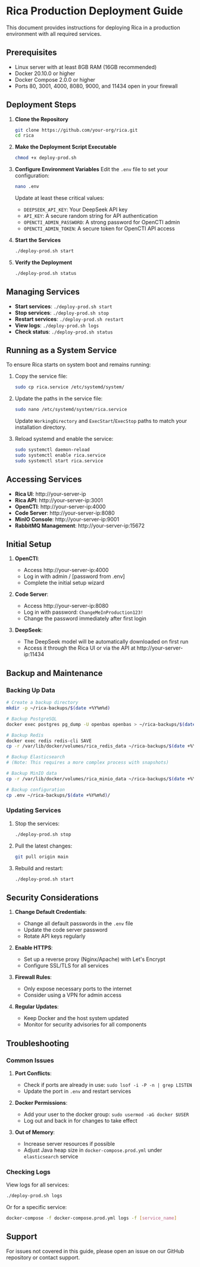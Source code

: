 # Rica Production Deployment Guide

This document provides instructions for deploying Rica in a production environment with all required services.

## Prerequisites

- Linux server with at least 8GB RAM (16GB recommended)
- Docker 20.10.0 or higher
- Docker Compose 2.0.0 or higher
- Ports 80, 3001, 4000, 8080, 9000, and 11434 open in your firewall

## Deployment Steps

1. **Clone the Repository**
   ```bash
   git clone https://github.com/your-org/rica.git
   cd rica
   ```

2. **Make the Deployment Script Executable**
   ```bash
   chmod +x deploy-prod.sh
   ```

3. **Configure Environment Variables**
   Edit the `.env` file to set your configuration:
   ```bash
   nano .env
   ```
   
   Update at least these critical values:
   - `DEEPSEEK_API_KEY`: Your DeepSeek API key
   - `API_KEY`: A secure random string for API authentication
   - `OPENCTI_ADMIN_PASSWORD`: A strong password for OpenCTI admin
   - `OPENCTI_ADMIN_TOKEN`: A secure token for OpenCTI API access

4. **Start the Services**
   ```bash
   ./deploy-prod.sh start
   ```

5. **Verify the Deployment**
   ```bash
   ./deploy-prod.sh status
   ```

## Managing Services

- **Start services**: `./deploy-prod.sh start`
- **Stop services**: `./deploy-prod.sh stop`
- **Restart services**: `./deploy-prod.sh restart`
- **View logs**: `./deploy-prod.sh logs`
- **Check status**: `./deploy-prod.sh status`

## Running as a System Service

To ensure Rica starts on system boot and remains running:

1. Copy the service file:
   ```bash
   sudo cp rica.service /etc/systemd/system/
   ```

2. Update the paths in the service file:
   ```bash
   sudo nano /etc/systemd/system/rica.service
   ```
   Update `WorkingDirectory` and `ExecStart`/`ExecStop` paths to match your installation directory.

3. Reload systemd and enable the service:
   ```bash
   sudo systemctl daemon-reload
   sudo systemctl enable rica.service
   sudo systemctl start rica.service
   ```

## Accessing Services

- **Rica UI**: http://your-server-ip
- **Rica API**: http://your-server-ip:3001
- **OpenCTI**: http://your-server-ip:4000
- **Code Server**: http://your-server-ip:8080
- **MinIO Console**: http://your-server-ip:9001
- **RabbitMQ Management**: http://your-server-ip:15672

## Initial Setup

1. **OpenCTI**:
   - Access http://your-server-ip:4000
   - Log in with admin / [password from .env]
   - Complete the initial setup wizard

2. **Code Server**:
   - Access http://your-server-ip:8080
   - Log in with password: `ChangeMeInProduction123!`
   - Change the password immediately after first login

3. **DeepSeek**:
   - The DeepSeek model will be automatically downloaded on first run
   - Access it through the Rica UI or via the API at http://your-server-ip:11434

## Backup and Maintenance

### Backing Up Data

```bash
# Create a backup directory
mkdir -p ~/rica-backups/$(date +%Y%m%d)

# Backup PostgreSQL
docker exec postgres pg_dump -U openbas openbas > ~/rica-backups/$(date +%Y%m%d)/openbas.sql

# Backup Redis
docker exec redis redis-cli SAVE
cp -r /var/lib/docker/volumes/rica_redis_data ~/rica-backups/$(date +%Y%m%d)/

# Backup Elasticsearch
# (Note: This requires a more complex process with snapshots)

# Backup MinIO data
cp -r /var/lib/docker/volumes/rica_minio_data ~/rica-backups/$(date +%Y%m%d)/

# Backup configuration
cp .env ~/rica-backups/$(date +%Y%m%d)/
```

### Updating Services

1. Stop the services:
   ```bash
   ./deploy-prod.sh stop
   ```

2. Pull the latest changes:
   ```bash
   git pull origin main
   ```

3. Rebuild and restart:
   ```bash
   ./deploy-prod.sh start
   ```

## Security Considerations

1. **Change Default Credentials**:
   - Change all default passwords in the `.env` file
   - Update the code server password
   - Rotate API keys regularly

2. **Enable HTTPS**:
   - Set up a reverse proxy (Nginx/Apache) with Let's Encrypt
   - Configure SSL/TLS for all services

3. **Firewall Rules**:
   - Only expose necessary ports to the internet
   - Consider using a VPN for admin access

4. **Regular Updates**:
   - Keep Docker and the host system updated
   - Monitor for security advisories for all components

## Troubleshooting

### Common Issues

1. **Port Conflicts**:
   - Check if ports are already in use: `sudo lsof -i -P -n | grep LISTEN`
   - Update the port in `.env` and restart services

2. **Docker Permissions**:
   - Add your user to the docker group: `sudo usermod -aG docker $USER`
   - Log out and back in for changes to take effect

3. **Out of Memory**:
   - Increase server resources if possible
   - Adjust Java heap size in `docker-compose.prod.yml` under `elasticsearch` service

### Checking Logs

View logs for all services:
```bash
./deploy-prod.sh logs
```

Or for a specific service:
```bash
docker-compose -f docker-compose.prod.yml logs -f [service_name]
```

## Support

For issues not covered in this guide, please open an issue on our GitHub repository or contact support.
